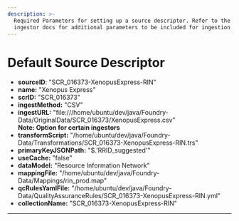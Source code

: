 ```yaml
---
description: >-
  Required Parameters for setting up a source descriptor. Refer to the specific
  ingestor docs for additional parameters to be included for ingestion.
---
```


# Default Source Descriptor

* **sourceID**: "SCR\_016373-XenopusExpress-RIN"&#x20;
* **name:** "Xenopus Express"&#x20;
* **scrID:** "SCR\_016373"
* **ingestMethod:** "CSV"&#x20;
* **ingestURL:** "file:///home/ubuntu/dev/java/Foundry-Data/OriginalData/SCR\_016373/XenopusExpress.csv" \
  **Note: Option for certain ingestors**
* **transformScript:** "/home/ubuntu/dev/java/Foundry-Data/Transformations/SCR\_016373-XenopusExpress-RIN.trs"
* **primaryKeyJSONPath:** "$.'RRID\_suggested'"&#x20;
* **useCache:** "false"
* **dataModel:** "Resource Information Network"
* **mappingFile:** "/home/ubuntu/dev/java/Foundry-Data/Mappings/rin\_prod.map"
* **qcRulesYamlFile:** "/home/ubuntu/dev/java/Foundry-Data/QualityAssuranceRules/SCR\_016373-XenopusExpress-RIN.yml"
* **collectionName:** "SCR\_016373-XenopusExpress-RIN"

****
